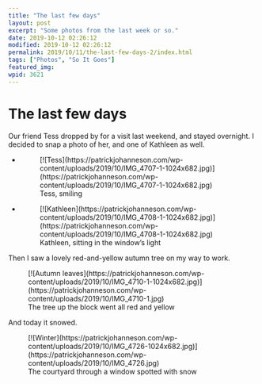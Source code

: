 ```yaml
---
title: "The last few days"
layout: post
excerpt: "Some photos from the last week or so."
date: 2019-10-12 02:26:12
modified: 2019-10-12 02:26:12
permalink: 2019/10/11/the-last-few-days-2/index.html
tags: ["Photos", "So It Goes"]
featured_img: 
wpid: 3621
---
```


# The last few days

Our friend Tess dropped by for a visit last weekend, and stayed overnight. I decided to snap a photo of her, and one of Kathleen as well.

- <figure>[![Tess](https://patrickjohanneson.com/wp-content/uploads/2019/10/IMG_4707-1-1024x682.jpg)](https://patrickjohanneson.com/wp-content/uploads/2019/10/IMG_4707-1-1024x682.jpg)<figcaption>Tess, smiling</figcaption></figure>
- <figure>[![Kathleen](https://patrickjohanneson.com/wp-content/uploads/2019/10/IMG_4708-1-1024x682.jpg)](https://patrickjohanneson.com/wp-content/uploads/2019/10/IMG_4708-1-1024x682.jpg)<figcaption>Kathleen, sitting in the window’s light</figcaption></figure>

Then I saw a lovely red-and-yellow autumn tree on my way to work.

<figure class="wp-block-image">[![Autumn leaves](https://patrickjohanneson.com/wp-content/uploads/2019/10/IMG_4710-1-1024x682.jpg)](https://patrickjohanneson.com/wp-content/uploads/2019/10/IMG_4710-1.jpg)<figcaption>The tree up the block went all red and yellow</figcaption></figure>And today it snowed.

<figure class="wp-block-image">[![Winter](https://patrickjohanneson.com/wp-content/uploads/2019/10/IMG_4726-1024x682.jpg)](https://patrickjohanneson.com/wp-content/uploads/2019/10/IMG_4726.jpg)<figcaption>The courtyard through a window spotted with snow</figcaption></figure>